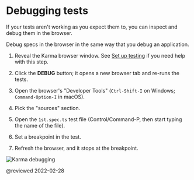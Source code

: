 # Debugging tests

If your tests aren't working as you expect them to, you can inspect and debug them in the browser.

Debug specs in the browser in the same way that you debug an application.

1.  Reveal the Karma browser window.
    See [Set up testing](guide/testing#set-up-testing) if you need help with this step.

1.  Click the **DEBUG** button; it opens a new browser tab and re-runs the tests.
1.  Open the browser's "Developer Tools" \(`Ctrl-Shift-I` on Windows; `Command-Option-I` in macOS\).
1.  Pick the "sources" section.
1.  Open the `1st.spec.ts` test file \(Control/Command-P, then start typing the name of the file\).
1.  Set a breakpoint in the test.
1.  Refresh the browser, and it stops at the breakpoint.

<div class="lightbox">

<img alt="Karma debugging" src="generated/images/guide/testing/karma-1st-spec-debug.png">

</div>

<!-- links -->

<!-- external links -->

<!-- end links -->

@reviewed 2022-02-28
